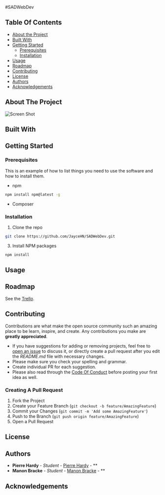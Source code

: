 #SADWebDev

## Table Of Contents

* [About the Project](#about-the-project)
* [Built With](#built-with)
* [Getting Started](#getting-started)
    * [Prerequisites](#prerequisites)
    * [Installation](#installation)
* [Usage](#usage)
* [Roadmap](#roadmap)
* [Contributing](#contributing)
* [License](#license)
* [Authors](#authors)
* [Acknowledgements](#acknowledgements)

## About The Project

![Screen Shot](images/screenshot.png)

[//]: # (There are many great README templates available on GitHub, however, I didn't find one that really suit my needs so I created this enhanced one. I want to create a README template so amazing that it'll be the last one you ever need.)

[//]: # ()
[//]: # (Here's why:)

[//]: # ()
[//]: # (* Your time should be focused on creating something amazing. A project that solves a problem and helps others)

[//]: # (* You shouldn't be doing the same tasks over and over like creating a README from scratch)

[//]: # (* You should element DRY principles to the rest of your life :smile:)

[//]: # ()
[//]: # (Of course, no one template will serve all projects since your needs may be different. So I'll be adding more in the near future. You may also suggest changes by forking this repo and creating a pull request or opening an issue.)

[//]: # ()
[//]: # (A list of commonly used resources that I find helpful are listed in the acknowledgements.)

## Built With

[//]: # (This section should list any major frameworks that you built your project using. Leave any add-ons/plugins for the acknowledgements section. Here are a few examples.)

## Getting Started

[//]: # (This is an example of how you may give instructions on setting up your project locally.)

[//]: # (To get a local copy up and running follow these simple example steps.)

### Prerequisites

This is an example of how to list things you need to use the software and how to install them.

* npm

```sh
npm install npm@latest -g
```

* Composer

### Installation

[//]: # (1. Get a free API Key at [https://example.com]&#40;https://example.com&#41;)

1. Clone the repo

```sh
git clone https://github.com/JayceHN/SADWebDev.git
```

3. Install NPM packages

```sh
npm install
```

[//]: # (4. Enter your API in `config.js`)

[//]: # ()
[//]: # (```JS)

[//]: # (const API_KEY = 'ENTER YOUR API';)

[//]: # (```)

## Usage

[//]: # (Use this space to show useful examples of how a project can be used. Additional screenshots, code examples and demos work well in this space. You may also link to more resources.)

[//]: # ()
[//]: # (_For more examples, please refer to the [Documentation]&#40;https://example.com&#41;_)

## Roadmap

See the [Trello](https://trello.com/b/NYdstO09/sea-and-death).

## Contributing

Contributions are what make the open source community such an amazing place to be learn, inspire, and create. Any contributions you make are **greatly appreciated**.
* If you have suggestions for adding or removing projects, feel free to [open an issue](https://github.com/ShaanCoding/ReadME-Generator/issues/new) to discuss it, or directly create a pull request after you edit the *README.md* file with necessary changes.
* Please make sure you check your spelling and grammar.
* Create individual PR for each suggestion.
* Please also read through the [Code Of Conduct](https://github.com/ShaanCoding/ReadME-Generator/blob/main/CODE_OF_CONDUCT.md) before posting your first idea as well.

### Creating A Pull Request

1. Fork the Project
2. Create your Feature Branch (`git checkout -b feature/AmazingFeature`)
3. Commit your Changes (`git commit -m 'Add some AmazingFeature'`)
4. Push to the Branch (`git push origin feature/AmazingFeature`)
5. Open a Pull Request

## License

[//]: # (Distributed under the MIT License. See [LICENSE]&#40;https://github.com/ShaanCoding/ReadME-Generator/blob/main/LICENSE.md&#41; for more information.)

## Authors

* **Pierre Hardy** - *Student* - [Pierre Hardy](https://github.com/PierreHardy99) - **
* **Manon Bracke** - *Student* - [Manon Bracke](https://github.com/ManonBracke) - **

## Acknowledgements

[//]: # (* [ShaanCoding]&#40;https://github.com/ShaanCoding/&#41;)

[//]: # (* [Othneil Drew]&#40;https://github.com/othneildrew/Best-README-Template&#41;)

[//]: # (* [ImgShields]&#40;https://shields.io/&#41;)
